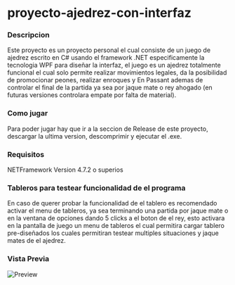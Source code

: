 # proyecto-ajedrez-con-interfaz


### Descripcion

Este proyecto es un proyecto personal el cual consiste de un juego de ajedrez escrito en C# usando el framework .NET especificamente la tecnologia WPF para diseñar la interfaz, el juego es un ajedrez totalmente funcional el cual solo permite realizar movimientos legales, da la posibilidad de promocionar peones, realizar enroques y En Passant ademas de controlar el final de la partida ya sea por jaque mate o rey ahogado (en futuras versiones controlara empate por falta de material). 


### Como jugar

Para poder jugar hay que ir a la seccion de Release de este proyecto, descargar la ultima version, descomprimir y ejecutar el .exe. 


### Requisitos

NETFramework Version 4.7.2 o superios


### Tableros para testear funcionalidad de el programa

En caso de querer probar la funcionalidad de el tablero es recomendado activar el menu de tableros, ya sea terminando una partida por jaque mate o en la ventana de opciones dando 5 clicks a el boton de el rey, esto activara en la pantalla de juego un menu de tableros el cual permitira cargar tablero pre-diseñados los cuales permitiran testear multiples situaciones y jaque mates de el ajedrez.


### Vista Previa

![Preview](https://i.imgur.com/csrIXQL.gif)
